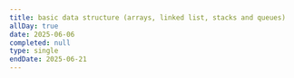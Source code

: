 ```yaml
---
title: basic data structure (arrays, linked list, stacks and queues)
allDay: true
date: 2025-06-06
completed: null
type: single
endDate: 2025-06-21
---
```

